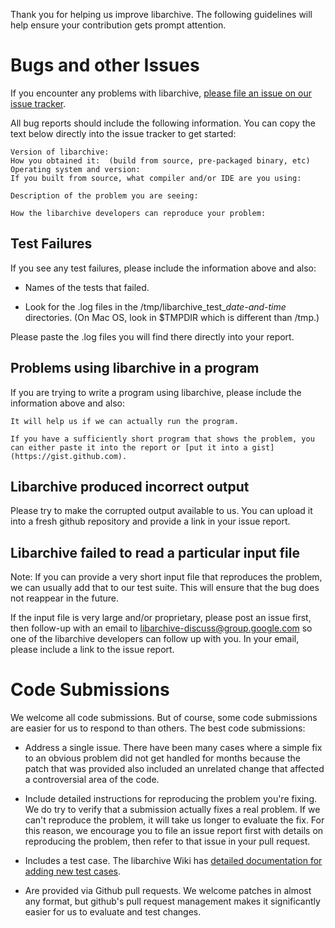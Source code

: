 Thank you for helping us improve libarchive.
The following guidelines will help ensure your contribution gets prompt attention.

# Bugs and other Issues

If you encounter any problems with libarchive,
[please file an issue on our issue tracker](https://github.com/libarchive/libarchive/issues).

All bug reports should include the following information.  You can copy the text below directly into the issue tracker to get started:

```
Version of libarchive:
How you obtained it:  (build from source, pre-packaged binary, etc)
Operating system and version:
If you built from source, what compiler and/or IDE are you using:

Description of the problem you are seeing:

How the libarchive developers can reproduce your problem:
```

## Test Failures

If you see any test failures, please include the information above and also:

* Names of the tests that failed.

* Look for the .log files in the /tmp/libarchive_test_*date-and-time* directories.  (On Mac OS, look in $TMPDIR which is different than /tmp.)

Please paste the .log files you will find there directly into your report.

## Problems using libarchive in a program

If you are trying to write a program using libarchive, please include the information above and also:

```
It will help us if we can actually run the program.

If you have a sufficiently short program that shows the problem, you can either paste it into the report or [put it into a gist](https://gist.github.com).
```

## Libarchive produced incorrect output

Please try to make the corrupted output available to us.  You can upload it into a fresh github repository and provide a link in your issue report.

## Libarchive failed to read a particular input file

Note: If you can provide a very short input file that reproduces the problem, we can usually add that to our test suite.  This will ensure that the bug does not reappear in the future.

If the input file is very large and/or proprietary, please post an issue first, then follow-up with an email to libarchive-discuss@group.google.com so one of the libarchive developers can follow up with you.  In your email, please include a link to the issue report.



# Code Submissions

We welcome all code submissions.  But of course, some code submissions are easier for us to respond to than others. The best code submissions:

* Address a single issue.  There have been many cases where a simple fix to an obvious problem did not get handled for months because the patch that was provided also included an unrelated change that affected a controversial area of the code.

* Include detailed instructions for reproducing the problem you're fixing.  We do try to verify that a submission actually fixes a real problem.  If we can't reproduce the problem, it will take us longer to evaluate the fix.  For this reason, we encourage you to file an issue report first with details on reproducing the problem, then refer to that issue in your pull request.

* Includes a test case.  The libarchive Wiki has [detailed documentation for adding new test cases](https://github.com/libarchive/libarchive/wiki/LibarchiveAddingTest).

* Are provided via Github pull requests.  We welcome patches in almost any format, but github's pull request management makes it significantly easier for us to evaluate and test changes.

